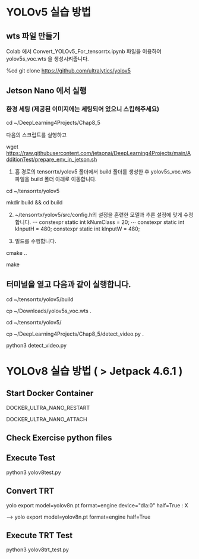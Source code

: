 # YOLOv5 실습 방법

## wts 파일 만들기

Colab 에서 Convert_YOLOv5_For_tensorrtx.ipynb 파일을 이용하여 yolov5s_voc.wts 을 생성시켜줍니다.

%cd
git clone https://github.com/ultralytics/yolov5

## Jetson Nano 에서 실행

### 환경 세팅 (제공된 이미지에는 세팅되어 있으니 스킵해주세요)

cd ~/DeepLearning4Projects/Chap8_5

다음의 스크립트를 실행하고

wget https://raw.githubusercontent.com/jetsonai/DeepLearning4Projects/main/AdditionTest/prepare_env_in_jetson.sh

1. 홈 경로의 tensorrtx/yolov5 폴더에서 build 폴더를 생성한 후 yolov5s_voc.wts 파일을 build
폴더 아래로 이동합니다.

cd ~/tensorrtx/yolov5

mkdir build && cd build 

2. ~/tensorrtx/yolov5/src/config.h의 설정을 훈련한 모델과 추론 설정에 맞게 수정합니다.
⋯
constexpr static int kNumClass = 20;
⋯
constexpr static int kInputH = 480;
constexpr static int kInputW = 480;

3. 빌드를 수행합니다.
   
cmake ..

make

## 터미널을 열고 다음과 같이 실행합니다.

cd ~/tensorrtx/yolov5/build

cp ~/Downloads/yolov5s_voc.wts .

cd ~/tensorrtx/yolov5/

cp ~/DeepLearning4Projects/Chap8_5/detect_video.py . 

python3 detect_video.py


# YOLOv8 실습 방법 ( > Jetpack 4.6.1 )

## Start Docker Container

DOCKER_ULTRA_NANO_RESTART

DOCKER_ULTRA_NANO_ATTACH

## Check Exercise python files

## Execute Test

python3 yolov8test.py 

## Convert TRT

yolo export model=yolov8n.pt format=engine device="dla:0" half=True : X

--> yolo export model=yolov8n.pt format=engine half=True

## Execute TRT Test

python3 yolov8trt_test.py





